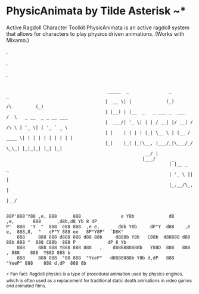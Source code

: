 PhysicAnimata by Tilde Asterisk ~*
=======
Active Ragdoll Character Toolkit
PhysicAnimata is an active ragdoll system that allows for characters to play physics driven animations. (Works with Mixamo.)

.

.

.

```

                                      _____  _               _                     _           
                                     |  __ \| |             (_)        /\         (_)          
                                     | |__) | |__  _   _ ___ _  ___   /  \   _ __  _ _ __ ___  
                                     |  ___/| '_ \| | | / __| |/ __| / /\ \ | '_ \| | '_ ` _ \ 
                                     | |    | | | | |_| \__ \ | (__ / ____ \| | | | | | | | | |
                                     |_|    |_| |_|\__, |___/_|\___/_/    \_\_| |_|_|_| |_| |_|
                                                    __/ |                                      
                                                   |___/      _         
                                                             | |__ _  _ 
                                                             | '_ \ || |
                                                             |_.__/\_, |
                                                                   |__/ 


88P'888'Y88 ,e, 888      888               e Y8b             d8                  ,e,       888      ,d8b,d8 Yb 8 dP 
P'  888  'Y  "  888  e88 888  ,e e,       d8b Y8b     dP"Y  d88    ,e e,  888,8,  "   dP"Y 888 ee   8P"Y8P"  `D8K'  
    888     888 888 d888 888 d88 88b     d888b Y8b   C88b  d88888 d88 88b 888 "  888 C88b  888 P            dP 8 Yb 
    888     888 888 Y888 888 888   ,    d888888888b   Y88D  888   888   , 888    888  Y88D 888 b                    
    888     888 888  "88 888  "YeeP"   d8888888b Y8b d,dP   888    "YeeP" 888    888 d,dP  888 8b                   
```
<sub>⚡ Fun fact: Ragdoll physics is a type of procedural animation used by physics engines, which is often used as a replacement for traditional static death animations in video games and animated films.</sub>
